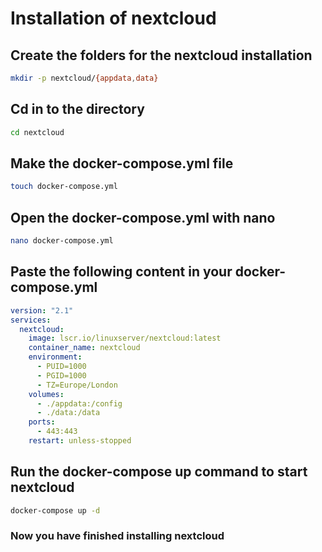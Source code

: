 # Installation of nextcloud


## Create the folders for the nextcloud installation
```bash
mkdir -p nextcloud/{appdata,data}
```

## Cd in to the directory
```bash
cd nextcloud
```

## Make the docker-compose.yml file
```bash
touch docker-compose.yml
```

## Open the docker-compose.yml with nano
```bash
nano docker-compose.yml
```

## Paste the following content in your docker-compose.yml
```yaml
version: "2.1"
services:
  nextcloud:
    image: lscr.io/linuxserver/nextcloud:latest
    container_name: nextcloud
    environment:
      - PUID=1000
      - PGID=1000
      - TZ=Europe/London
    volumes:
      - ./appdata:/config
      - ./data:/data
    ports:
      - 443:443
    restart: unless-stopped
```

## Run the docker-compose up command to start nextcloud
```bash
docker-compose up -d
```

### Now you have finished installing **nextcloud**

